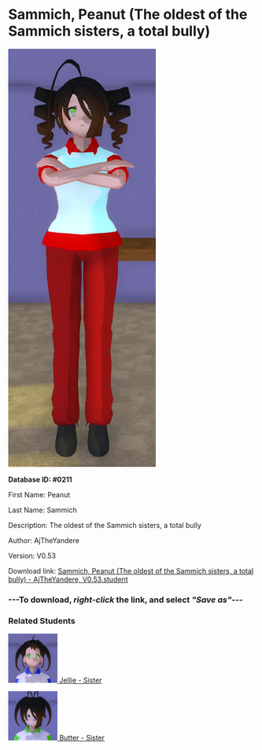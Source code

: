 # Sammich, Peanut (The oldest of the Sammich sisters, a total bully)

<img src="../../Files/Images/Sammich, Peanut (The oldest of the Sammich sisters, a total bully).png" title="Sammich, Peanut (The oldest of the Sammich sisters, a total bully) - AjTheYandere, V0.53">

**Database ID: #0211**

First Name: Peanut

Last Name: Sammich

Description: The oldest of the Sammich sisters, a total bully

Author: AjTheYandere

Version: V0.53

Download link: <a href="https://raw.githubusercontent.com/Arbiter1223/Daigaku-Gurashi-Custom-Students/master/Files/Student%20Files/Sammich%2C%20Peanut%20(The%20oldest%20of%20the%20Sammich%20sisters%2C%20a%20total%20bully)%20-%20AjTheYandere%2C%20V0.53.student">Sammich, Peanut (The oldest of the Sammich sisters, a total bully) - AjTheYandere, V0.53.student</a>

### ---**To download, _right-click_ the link, and select _"Save as"_**---

### Related Students

<a href="Sammich, Jellie (The middle child of the Sammich sisters, a very optimistic girl that likes everything).md"><img src="../../Files/Thumbs/Sammich, Jellie (The middle child of the Sammich sisters, a very optimistic girl that likes everything).png" height="100" width="100" title="Sammich, Jellie (The middle child of the Sammich sisters, a very optimistic girl that likes everything) - AjTheYandere, V0.53"></a><a href="Sammich, Jellie (The middle child of the Sammich sisters, a very optimistic girl that likes everything).md"> Jellie - Sister</a>

<a href="Sammich, Butter (The youngest of the Sammich sisters, a very boring girl).md"><img src="../../Files/Thumbs/Sammich, Butter (The youngest of the Sammich sisters, a very boring girl).png" height="100" width="100" title="Sammich, Butter (The youngest of the Sammich sisters, a very boring girl) - AjTheYandere, V0.53"></a><a href="Sammich, Butter (The youngest of the Sammich sisters, a very boring girl).md"> Butter - Sister</a>

